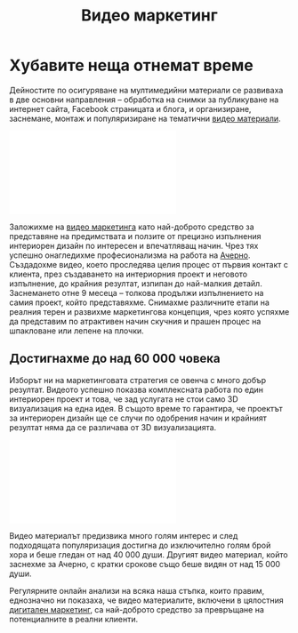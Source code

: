 ﻿---
layout: post
order: 11
rel: /about/acherno/multimedia
service: /services/multimedia
project: /portfolio/acherno
header: compact
display: summary postcard
title: Видео маркетинг
description: Заложихме на видео маркетинга като най-доброто средство за представяне.
summary: Видео, което заснехме, предизвика много голям интерес и след подходящото промотиране достигна до изключително голям брой хора и беше гледано от над 40 000 души. Другият видео материал, който направихме за „Ачерно” е видян от над 15 000 души.
image: /business/acherno/video.jpg
featured: true
featuredOrder: 20
---
# Хубавите неща отнемат време
Дейностите по осигуряване на мултимедийни материали се развиваха в две основни направления – обработка на снимки за публикуване на интернет сайта, Facebook страницата и блога, и организиране, заснемане, монтаж и популяризиране на тематични [видео материали](./../../маркетинг/мултимедия.html). 

<iframe  data-aspect="0.5625" src="//www.youtube.com/embed/NKMJi1VPDMw?rel=0" frameborder="0" allowfullscreen></iframe>

Заложихме на [видео маркетинга](./../../маркетинг/мултимедия.html) като най-доброто средство за представяне на предимствата и ползите от прецизно изпълнения интериорен дизайн по интересен и впечатляващ начин. Чрез тях успешно онагледихме професионализма на работа на [Ачерно](http://acherno.bg).
Създадохме видео, което проследява целия процес от първия контакт с клиента, през създаването на интериорния проект и неговото изпълнение, до крайния резултат, изпипан до най-малкия детайл. Заснемането отне 9 месеца – толкова продължи изпълнението на самия проект, който представяхме. Снимахме различните етапи на реалния терен и развихме маркетингова концепция, чрез която успяхме да представим по атрактивен начин скучния и прашен процес на шпакловане или лепене на плочки. 

## Достигнахме до над 60 000 човека
Изборът ни на маркетинговата стратегия се овенча с много добър резултат. Видеото успешно показва комплексната работа по един интериорен проект и това, че зад услугата не стои само 3D визуализация на една идея. В същото време то гарантира, че проектът за интериорен дизайн ще се случи по одобрения начин и крайният резултат няма да се различава от 3D визуализацията.

<iframe  data-aspect="0.5625" src="//www.youtube.com/embed/vrTsSu48ycY?rel=0" frameborder="0" allowfullscreen></iframe>

Видео материалът предизвика много голям интерес и след подходящата популяризация достигна до изключително голям брой хора и беше гледан от над 40 000 души. Другият видео материал, който заснехме за Ачерно, с кратки срокове също беше видян от над 15 000 души.

Регулярните онлайн анализи на всяка наша стъпка, които правим, еднозначно ни показаха, че видео материалите, включени в цялостния [дигитален маркетинг](./../../маркетинг/дигитална-маркетинг-стратегия.html), са най-доброто средство за превръщане на потенциалните в реални клиенти. 

